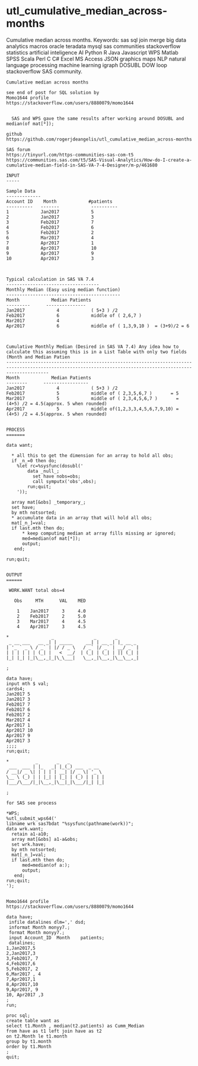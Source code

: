 # utl_cumulative_median_across-months
Cumulative median across months.  Keywords: sas sql join merge big data analytics macros oracle teradata mysql sas communities stackoverflow statistics artificial inteligence AI Python R Java Javascript WPS Matlab SPSS Scala Perl C C# Excel MS Access JSON graphics maps NLP natural language processing machine learning igraph DOSUBL DOW loop stackoverflow SAS community.

    Cumulative median across months
    
    see end of post for SQL solution by
    Momo1644 profile
    https://stackoverflow.com/users/8880079/momo1644


      SAS and WPS gave the same results after working around DOSUBL and  median(of mat[*]);

    github
    https://github.com/rogerjdeangelis/utl_cumulative_median_across-months

    SAS forum
    https://tinyurl.com/https-communities-sas-com-t5
    https://communities.sas.com/t5/SAS-Visual-Analytics/How-do-I-create-a-cumulative-median-field-in-SAS-VA-7-4-Designer/m-p/461680

    INPUT
    -----

    Sample Data
    -------------
    Account ID    Month            #patients
    ----------   -------            ----------
    1            Jan2017            5
    2            Jan2017            3
    3            Feb2017            7
    4            Feb2017            6
    5            Feb2017            2
    6            Mar2017            4
    7            Apr2017            1
    8            Apr2017            10
    9            Apr2017            9
    10           Apr2017            3



    Typical calculation in SAS VA 7.4
    -----------------------------------
    Monthly Median (Easy using median function)
    -------------------------------------------
    Month            Median Patients
    ---------      ---------------
    Jan2017            4            ( 5+3 ) /2
    Feb2017            6            middle of ( 2,6,7 )
    Mar2017            4
    Apr2017            6            middle of ( 1,3,9,10 )  = (3+9)/2 = 6



    Cumulative Monthly Median (Desired in SAS VA 7.4) Any idea how to calculate this assuming this is in a List Table with only two fields (Month and Median Patien
    ------------------------------------------------------------------------------------------------------------------------------------------------------------
    Month            Median Patients
    --------      -----------------
    Jan2017            4            ( 5+3 ) /2
    Feb2017            5            middle of ( 2,3,5,6,7 )       = 5
    Mar2017            5            middle of ( 2,3,4,5,6,7 )       = (4+5) /2 = 4.5(approx. 5 when rounded)
    Apr2017            5            middle of(1,2,3,3,4,5,6,7,9,10) = (4+5) /2 = 4.5(approx. 5 when rounded)


    PROCESS
    =======

    data want;

      * all this to get the dimension for an array to hold all obs;
      if _n_=0 then do;
        %let rc=%sysfunc(dosubl('
            data _null_;
              set have nobs=obs;
              call symputx('obs',obs);
            run;quit;
        '));

      array mat[&obs] _temporary_;
      set have;
      by mth notsorted;
      * accumulate data in an array that will hold all obs;
      mat[_n_]=val;
      if last.mth then do;
          * keep computing median at array fills missing ar ignored;
          med=median(of mat[*]);
          output;
       end;

    run;quit;


    OUTPUT
    ======

     WORK.WANT total obs=4

       Obs     MTH      VAL    MED

        1    Jan2017     3     4.0
        2    Feb2017     2     5.0
        3    Mar2017     4     4.5
        4    Apr2017     3     4.5

    *                _               _       _
     _ __ ___   __ _| | _____     __| | __ _| |_ __ _
    | '_ ` _ \ / _` | |/ / _ \   / _` |/ _` | __/ _` |
    | | | | | | (_| |   <  __/  | (_| | (_| | || (_| |
    |_| |_| |_|\__,_|_|\_\___|   \__,_|\__,_|\__\__,_|

    ;

    data have;
    input mth $ val;
    cards4;
    Jan2017 5
    Jan2017 3
    Feb2017 7
    Feb2017 6
    Feb2017 2
    Mar2017 4
    Apr2017 1
    Apr2017 10
    Apr2017 9
    Apr2017 3
    ;;;;
    run;quit;

    *          _       _   _
     ___  ___ | |_   _| |_(_) ___  _ __
    / __|/ _ \| | | | | __| |/ _ \| '_ \
    \__ \ (_) | | |_| | |_| | (_) | | | |
    |___/\___/|_|\__,_|\__|_|\___/|_| |_|

    ;

    for SAS see process

    *WPS;
    %utl_submit_wps64('
    libname wrk sas7bdat "%sysfunc(pathname(work))";
    data wrk.want;
      retain a1-a10;
      array mat[&obs] a1-a&obs;
      set wrk.have;
      by mth notsorted;
      mat[_n_]=val;
      if last.mth then do;
          med=median(of a:);
          output;
       end;
    run;quit;
    ');


    Momo1644 profile
    https://stackoverflow.com/users/8880079/momo1644

    data have;
     infile datalines dlm=',' dsd;
     informat Month monyy7.;
     format Month monyy7.;
     input Account_ID  Month    patients;
     datalines;
    1,Jan2017,5
    2,Jan2017,3
    3,Feb2017, 7
    4,Feb2017,6
    5,Feb2017, 2
    6,Mar2017 , 4
    7,Apr2017,1
    8,Apr2017,10
    9,Apr2017, 9
    10, Apr2017 ,3
    ;
    run;

    proc sql;
    create table want as
    select t1.Month , median(t2.patients) as Cumm_Median
    from have as t1 left join have as t2
    on t2.Month le t1.month
    group by t1.month
    order by t1.Month
    ;
    quit;
